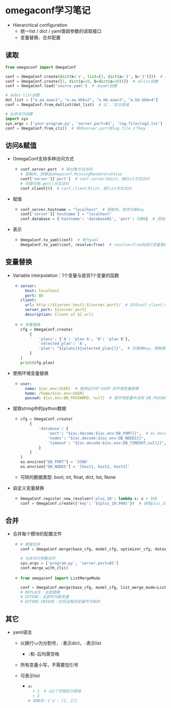 # omegaconf学习笔记

- Hierarchical configuration
  - 统一list / dict / yaml类超参数的读取接口
  - 变量替换、合并配置

## 读取

```python
from omegaconf import OmegaConf

conf = OmegaConf.create(dict(k='v', list=[1, dict(a='1', b='2')]))  # 从Dict读取
conf = OmegaConf.create([1, dict(a=10, b=dict(a=10))])  # 从list创建
conf = OmegaConf.load('source.yaml')  # 从yaml创建

# 从dot-list创建
dot_list = ["a.aa.aaa=1", "a.aa.bbb=2", "a.bb.aaa=3", "a.bb.bbb=4"]
conf = OmegaConf.from_dotlist(dot_list)  # 以'.'区分层级

# 从命令行创建
import sys
sys.argv = ['your-program.py', 'server.port=82', 'log.file=log2.txt']
conf = OmegaConf.from_cli()  # 保存server.port和log.file 2个key
```

## 访问&赋值

- OmegaConf支持多种访问方式

  - ```python
    conf.server.port  # 按对象方式访问
    # 若缺失，则弹出omegaconf.MissingMandatoryValue
    conf['server']['port']  # conf.server为dict，按dict方式访问
    # 同理可用.get()方式访问
    conf.client[0]  # conf.client为list，按list方式访问
    ```

- 赋值

  - ```python
    conf.server.hostname = "localhost"  # 若缺失，则作为新key
    conf['server']['hostname'] = "localhost"
    conf.database = {'hostname': 'database01', 'port': 3306}  # 添加新dict
    ```

- 表示

  - ```python
    OmegaConf.to_yaml(conf)  # 转为yaml
    OmegaConf.to_yaml(conf, resolve=True)  # resolve=True则进行变量替换
    ```

## 变量替换

- Variable interpolation：1个变量与是另1个变量的函数

  - ```yaml
    server:
      host: localhost
      port: 80
    client:
      url: http://${server.host}:${server.port}/  # 访问conf.client.url时，会将${server.host}替换为相应变量
      server_port: ${server.port}
      description: Client of ${.url}
    ```

  - ```python
    # 多重替换
    cfg = OmegaConf.create(
        {
            'plans': {'A': 'plan A', 'B': 'plan B'},
            'selected_plan': 'A',
            'plan': "${plans[${selected_plan}]}",  # 先替换key，再替换dict[key]
        }
    )
    print(cfg.plan)
    ```

- 使用环境变量替换

  - ```yaml
    user:
      name: ${oc.env:USER}  # 使用运行时'USER'的环境变量替换
      home: /home/${oc.env:USER}
      passwd: ${oc.env:DB_PASSWORD, null}  # 若环境变量中没有'DB_PASSWORD'，则赋值为None
    ```

- 提取string中的python数据

  - ```python
    cfg = OmegaConf.create(
        {
            'database': {
                'port': "${oc.decode:${oc.env:DB_PORT}}",  # oc.decode:将后面的string转为相应变量
                'nodes': "${oc.decode:${oc.env:DB_NODES}}",
                'timeout': "${oc.decode:${oc.env:DB_TIMEOUT,null}}",
            }
        }
    )
    os.environ["DB_PORT"] = '3308'
    os.envrion["DB_NODES"] = '[host1, host2, host3]'
    ```

  - 可转的数据类型: bool, int, float, dict, list, None

- 自定义变量替换

  - ```python
    OmegaConf.register_new_resolver('plus_10': lambda x: x + 10)
    conf = OmegaConf.create({'key': '${plus_10:990}'})  # 调用plus_10函数，处理990
    ```

## 合并

- 合并每个模块的配置文件

  - ```python
    # 直接合并
    conf = OmegaConf.merge(base_cfg, model_cfg, optimizer_cfg, dataset_cfg)
    
    # 与命令行参数合并
    sys.argv = ['program.py', 'server.port=82']
    conf.merge_with_cli()
    ```

  - ```python
    from omegaconf import ListMergeMode
    
    conf = OmegaConf.merge(base_cfg, model_cfg, list_merge_mode=ListMergeMode.EXTEND_UNIQUE)
    # REPLACE：全部替换
    # EXTEND：全部作为新变量
    # EXTEND_UNIQUE：仅将没有的变量作为新的
    ```

## 其它

- yaml语法

  - 以换行`\n`为分割号，`:`表示dict，`-`表示list

    - `:`和`-`后均需空格

  - 所有变量小写，不需要加引号

  - 可表示list

    - ```yaml
      a:
        - 1  # 以2个空格区分层级
        - 2
      # 读取后：{'a': [1, 2]}
      ```





